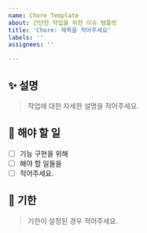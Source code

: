 ```yaml
---
name: Chore Template
about: 간단한 작업을 위한 이슈 템플릿
title: 'Chore: 제목을 적어주세요'
labels: ''
assignees: ''

---
```


## :sparkles: 설명 
> 작업에 대한 자세한 설명을 적어주세요.

## :pushpin: 해야 할 일
- [ ] 기능 구현을 위해
- [ ] 해야 할 일들을
- [ ] 적어주세요.

## :calendar: 기한
> 기한이 설정된 경우 적어주세요.
